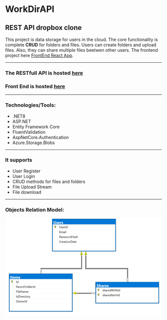 # WorkDirAPI

## REST API dropbox clone

This project is data storage for users in the cloud.
The core functionality is complete **CRUD** for folders and files. Users can create folders and upload files. Also, they can share multiple files beetwen other users. The frontend project here [FrontEnd React App](https://github.com/TomaszJarkowski/DreamTeam).

---
### The RESTfull API is hosted [here](https://workdir.azurewebsites.net/swagger)
### Front End is hosted [here](https://dreamteam.azurewebsites.net/)
---
### Technologies/Tools:
- .NET8
- ASP.NET
- Entity Framework Core
- FluentValidation
- AspNetCore.Authentication
- Azure.Storage.Blobs
---
### It supports
- User Register
- User Login
- CRUD methods for files and folders
- File Upload Stream
- File download
---
### Objects Relation Model:

![Objects Relation Model](/DBschema.png "Objects Relation Model")
